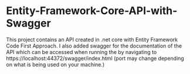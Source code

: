 # Entity-Framework-Core-API-with-Swagger

This project contains an API created in .net core with Entity Framework Code First Approach. I also added swagger for the documentation of the API which can be accessed when running
the by navigating to https://localhost:44372/swagger/index.html (port may change depending on what is being used on your machine.)
